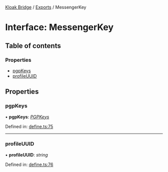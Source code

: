 [Kloak Bridge](../README.md) / [Exports](../modules.md) / MessengerKey

# Interface: MessengerKey

## Table of contents

### Properties

- [pgpKeys](messengerkey.md#pgpkeys)
- [profileUUID](messengerkey.md#profileuuid)

## Properties

### pgpKeys

• **pgpKeys**: [*PGPKeys*](pgpkeys.md)

Defined in: [define.ts:75](https://github.com/CoNET-project/kloak-bridge/blob/6d44216/src/define.ts#L75)

___

### profileUUID

• **profileUUID**: *string*

Defined in: [define.ts:76](https://github.com/CoNET-project/kloak-bridge/blob/6d44216/src/define.ts#L76)
